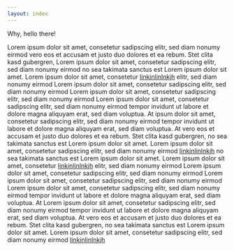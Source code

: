 ```yaml
---
layout: index
---
```

Why, hello there!

Lorem ipsum dolor sit amet, consetetur sadipscing elitr, sed diam nonumy eirmod
vero eos et accusam et justo duo dolores et ea rebum. Stet clita kasd gubergren,
Lorem ipsum dolor sit amet, consetetur sadipscing elitr, sed diam nonumy eirmod
no sea takimata sanctus est Lorem ipsum dolor sit amet.
Lorem ipsum dolor sit amet, consetetur [linkinlinlnkjh](###) elitr, sed diam nonumy eirmod
Lorem ipsum dolor sit amet, consetetur sadipscing elitr, sed diam nonumy eirmod
Lorem ipsum dolor sit amet, consetetur sadipscing elitr, sed diam nonumy eirmod
Lorem ipsum dolor sit amet, consetetur sadipscing elitr, sed diam nonumy eirmod
tempor invidunt ut labore et dolore magna aliquyam erat, sed diam voluptua. At
ipsum dolor sit amet, consetetur sadipscing elitr, sed diam nonumy eirmod
tempor invidunt ut labore et dolore magna aliquyam erat, sed diam voluptua. At
vero eos et accusam et justo duo dolores et ea rebum. Stet clita kasd gubergren,
no sea takimata sanctus est Lorem ipsum dolor sit amet.
Lorem ipsum dolor sit amet, consetetur sadipscing elitr, sed diam nonumy eirmod
[linkinlinlnkjh](###)
no sea takimata sanctus est Lorem ipsum dolor sit amet.
Lorem ipsum dolor sit amet, consetetur [linkinlinlnkjh](###) elitr, sed diam nonumy eirmod
Lorem ipsum dolor sit amet, consetetur sadipscing elitr, sed diam nonumy eirmod
Lorem ipsum dolor sit amet, consetetur sadipscing elitr, sed diam nonumy eirmod
Lorem ipsum dolor sit amet, consetetur sadipscing elitr, sed diam nonumy eirmod
tempor invidunt ut labore et dolore magna aliquyam erat, sed diam voluptua. At
Lorem ipsum dolor sit amet, consetetur sadipscing elitr, sed diam nonumy eirmod
tempor invidunt ut labore et dolore magna aliquyam erat, sed diam voluptua. At
vero eos et accusam et justo duo dolores et ea rebum. Stet clita kasd gubergren,
no sea takimata sanctus est Lorem ipsum dolor sit amet.
Lorem ipsum dolor sit amet, consetetur sadipscing elitr, sed diam nonumy eirmod
[linkinlinlnkjh](###)
